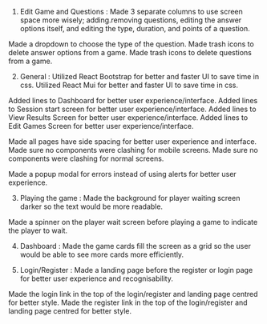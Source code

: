 1. Edit Game and Questions :
Made 3 separate columns to use screen space more wisely; adding.removing questions, editing the answer options itself, and editing the type, duration, and points of a question.

Made a dropdown to choose the type of the question.
Made trash icons to delete answer options from a game.
Made trash icons to delete questions from a game.

2. General :
Utilized React Bootstrap for better and faster UI to save time in css.
Utilized React Mui for better and faster UI to save time in css.

Added lines to Dashboard for better user experience/interface.
Added lines to Session start screen for better user experience/interface.
Added lines to View Results Screen for better user experience/interface.
Added lines to Edit Games Screen for better user experience/interface.

Made all pages have side spacing for better user experience and interface.
Made sure no components were clashing for mobile screens.
Made sure no components were clashing for normal screens.

Made a popup modal for errors instead of using alerts for better user experience.

3. Playing the game :
Made the background for player waiting screen darker so the text would be more readable.

Made a spinner on the player wait screen before playing a game to indicate the player to wait.

4. Dashboard :
Made the game cards fill the screen as a grid so the user would be able to see more cards more efficiently.

5. Login/Register :
Made a landing page before the register or login page for better user experience and recognisability.

Made the login link in the top of the login/register and landing page centred for better style.
Made the register link in the top of the login/register and landing page centred for better style.
